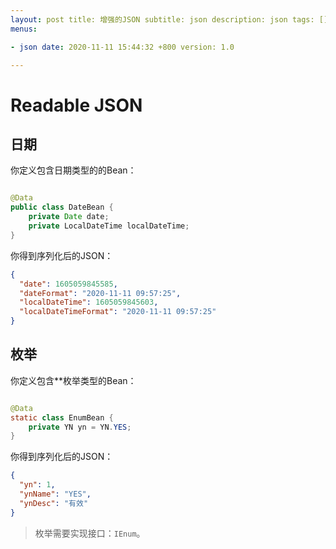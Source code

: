 ```yaml
---
layout: post title: 增强的JSON subtitle: json description: json tags: []
menus:

- json date: 2020-11-11 15:44:32 +800 version: 1.0

---
```


# Readable JSON

## 日期

你定义包含日期类型的的Bean：

```java

@Data
public class DateBean {
    private Date date;
    private LocalDateTime localDateTime;
}
```

你得到序列化后的JSON：

```json
{
  "date": 1605059845585,
  "dateFormat": "2020-11-11 09:57:25",
  "localDateTime": 1605059845603,
  "localDateTimeFormat": "2020-11-11 09:57:25"
}
```

## 枚举

你定义包含**枚举类型的Bean：

```java

@Data
static class EnumBean {
    private YN yn = YN.YES;
}
```

你得到序列化后的JSON：

```json
{
  "yn": 1,
  "ynName": "YES",
  "ynDesc": "有效"
}
```

> 枚举需要实现接口：`IEnum`。    